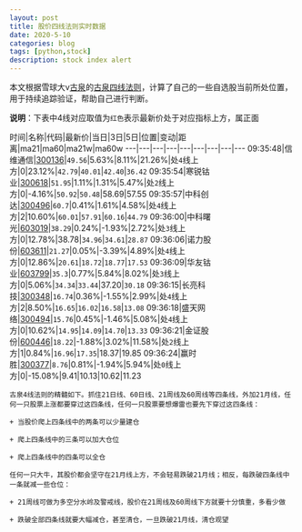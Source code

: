 ```yaml
---
layout: post
title: 股价四线法则实时数据
date: 2020-5-10
categories: blog
tags: [python,stock]
description: stock index alert
---
```



本文根据雪球大v[古泉](https://xueqiu.com/u/7148646888)的[古泉四线法则](https://xueqiu.com/7148646888/130498192)，计算了自己的一些自选股当前所处位置，用于持续追踪验证，帮助自己进行判断。

**说明**：下表中4线对应取值为`红色`表示最新价处于对应指标上方，属正面

时间|名称|代码|最新价|当日|3日|5日|位置|变动|距离|ma21|ma60|ma21w|ma60w
---|---|---|---|---|---|---|---|---
09:35:48|信维通信|[300136](https://xueqiu.com/S/SZ300136)|`49.56`|5.63%|8.11%|21.26%|处`4`线上方|0|23.12%|`42.79`|`40.01`|`42.40`|`36.42`
09:35:54|寒锐钴业|[300618](https://xueqiu.com/S/SZ300618)|`51.95`|1.11%|1.31%|5.47%|处`2`线上方|0|-4.16%|`50.92`|`50.48`|58.69|57.55
09:35:57|中科创达|[300496](https://xueqiu.com/S/SZ300496)|`60.7`|0.41%|1.61%|4.58%|处`4`线上方|2|10.60%|`60.01`|`57.91`|`60.16`|`44.79`
09:36:00|中科曙光|[603019](https://xueqiu.com/S/SH603019)|`38.29`|0.24%|-1.93%|2.72%|处`3`线上方|0|12.78%|38.78|`34.96`|`34.61`|`28.87`
09:36:06|诺力股份|[603611](https://xueqiu.com/S/SH603611)|`21.27`|0.05%|-3.39%|4.89%|处`4`线上方|0|12.86%|`20.61`|`18.72`|`18.77`|`17.53`
09:36:09|华友钴业|[603799](https://xueqiu.com/S/SH603799)|`35.3`|0.77%|5.84%|8.02%|处`3`线上方|0|5.06%|`34.34`|`33.44`|37.20|`30.18`
09:36:15|长亮科技|[300348](https://xueqiu.com/S/SZ300348)|`16.74`|0.36%|-1.55%|2.99%|处`4`线上方|2|8.50%|`16.65`|`16.02`|`16.58`|`13.08`
09:36:18|盛天网络|[300494](https://xueqiu.com/S/SZ300494)|`15.76`|0.45%|-1.46%|5.08%|处`4`线上方|0|10.62%|`14.95`|`14.09`|`14.70`|`13.33`
09:36:21|金证股份|[600446](https://xueqiu.com/S/SH600446)|`18.22`|-1.88%|3.02%|11.58%|处`2`线上方|1|0.84%|`16.96`|`17.35`|18.37|19.85
09:36:24|赢时胜|[300377](https://xueqiu.com/S/SZ300377)|`8.76`|0.81%|-1.94%|5.94%|处`0`线上方|0|-15.08%|9.41|10.13|10.62|11.23

```
古泉4线法则的精髓如下。抓住21日线、60日线、21周线及60周线等四条线，外加21月线，任何一只股票上涨都要穿过这四条线，任何一只股票要想爆雷也要先下穿过这四条线：

+ 当股价爬上四条线中的两条可以少量建仓

+ 爬上四条线中的三条可以加大仓位

+ 爬上四条线中的四条可以全仓

任何一只大牛，其股价都会坚守在21月线上方，不会轻易跌破21月线；相反，每跌破四条线中一条就减一些仓位：

+ 21周线可做为多空分水岭及警戒线，股价在21周线及60周线下方就要十分慎重，多看少做

+ 跌破全部四条线就要大幅减仓，甚至清仓，一旦跌破21月线，清仓观望
```
